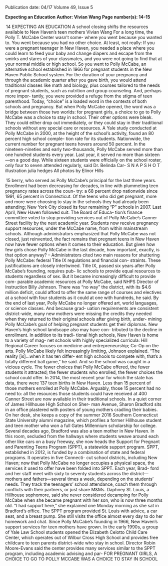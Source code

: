 Publication date: 04/17
Volume 49, Issue 5

**Expecting an Education**
**Author: Vivian Wang**
**Page number(s): 14-15**

 14
EXPECTING AN EDUCATION
A school closing shifts the resources available to New Haven’s teen mothers
Vivian Wang
For a long time, the Polly T. McCabe Center wasn’t some-
where you went because you wanted to. You went because 
you had no other choice. At least, not really: If you were a 
pregnant teenager in New Haven, you needed a place where 
you could learn to feed your baby and change diapers and 
escape from the smirks and stares of your classmates, and you 
were not going to find that at your normal middle or high 
school. So you went to Polly McCabe, an alternative school 
established in 1966 for pregnant students in the New Haven 
Public School system. For the duration of your pregnancy 
and through the academic quarter after you gave birth, you 
would attend traditional classes like math and biology, plus 
courses tailored to the needs of pregnant students, such as 
nutrition and group counseling. And, perhaps more impor-
tantly, you were provided a refuge from the stigma of teen 
parenthood.
Today, “choice” is a loaded word in the contexts of both 
schools and pregnancy. But when Polly McCabe opened, the 
word was a bridge between those two worlds: for pregnant 
girls, a choice to go to Polly McCabe was a choice to stay in 
school. Their other options were bleak. They could either 
drop out immediately, or they could stay in their traditional 
schools without any special care or resources. A Yale study 
conducted at Polly McCabe in 2000, at the height of the 
school’s activity, found an 80 percent high school comple-
tion rate for its students. Nationwide, the current number for 
pregnant teens hovers around 50 percent.
 In the nineteen-nineties and early two-thousands, Polly 
McCabe served more than one hundred students every year. 
Last year, it served no more than sixteen—on a good day. 
While sixteen students were officially on the school roster, 
only four to seven attended regularly, said Dr. Belinda Car-
S N A P S H O T
illustration julia hedges
All photos by Elinor Hills


 15
berry, who served as Polly McCabe’s principal for the last 
three years. Enrollment had been decreasing for decades, in 
line with plummeting teen pregnancy rates across the coun-
try: a 68 percent drop nationwide since 1991, 65 percent in 
Connecticut. Of the teens who did get pregnant, more and 
more were choosing to stay in the schools they had already 
been attending; New York City closed its four remaining “P” 
schools in 2007.
Last April, New Haven followed suit. The Board of Educa-
tion’s finance committee voted to stop providing services out 
of Polly McCabe’s Canner Street facility by the next academic 
year. Students now receive pregnancy support resources, 
under the McCabe name, from within mainstream schools. 
Although administrators emphasized that Polly McCabe was 
not closed, just reinvented, the fact remains that pregnant 
teens in New Haven now have fewer options when it comes 
to their education.
But given how few girls chose Polly McCabe in the last 
decade, how important, exactly, is that option anyway?
–
Administrators cited two main reasons for shuttering Polly 
McCabe: federal Title IX regulations and financial con-
straints. These justifications are closely intertwined. Title IX, 
passed six years after Polly McCabe’s founding, requires pub-
lic schools to provide equal resources to students regardless 
of sex. But it became increasingly difficult to provide com-
parable academic resources at Polly McCabe, said NHPS 
Director of Instruction Billy Johnson. There was “no way” 
the district, with its $4.6 million deficit, could afford to offer 
the same range of courses and electives at a school with four 
students as it could at one with hundreds, he said. 
By the end of last year, Polly McCabe no longer offered 
art, world languages, or science classes. And because grad-
uation requirements are consistent district-wide, many new 
mothers were missing the credits they needed when they 
returned to their original schools after giving birth, under-
mining Polly McCabe’s goal of helping pregnant students get 
their diplomas. 
New Haven’s high school landscape also may have con-
tributed to the decline in enrollment. In addition to its tradi-
tional high schools, New Haven is home to a variety of mag-
net schools with highly specialized curricula: Hill Regional 
Career focuses on medicine and entrepreneurship; Co-Op 
on the arts. Polly McCabe likely felt increasingly limiting, 
Johnson explained. “The reality [is]...when it has ten differ-
ent high schools to compete with, that’s a totally different ball 
game,” he said. 
And so the school was caught in a vicious cycle. The fewer 
choices that Polly McCabe offered, the fewer students it 
attracted; the fewer students who enrolled, the fewer choices 
the school could offer. In 2014, the most recent year for 
which the state has data, there were 137 teen births in New 
Haven. Less than 15 percent of those mothers enrolled at 
Polly McCabe. 
Arguably, those 15 percent had no need to: all the resources 
those students could have received at 400 Canner Street are 
now available in their traditional schools.
In a quiet corner of James Hillhouse High School on Sher-
man Avenue, Sharon Bradford sits in an office plastered with 
posters of young mothers cradling their babies. On her desk, 
she keeps a copy of the summer 2016 Southern Connecticut 
State University alumni magazine, which profiles a former 
Hillhouse student and teen mother who won a full Gates 
Millennium scholarship for college. Several decades ago, 
Bradford was also a teen mother in New Haven. In this room, 
secluded from the hallways where students weave around 
each other like cars on a busy freeway, she now heads the 
Support for Pregnant and Parenting Teens Program (SPPT), 
a statewide support program. 
SPPT, established in 2012, is funded by a combination 
of state and federal programs. It operates in five Connecti-
cut school districts, including New Haven; now that Polly 
McCabe no longer occupies a physical space, the services it 
used to offer have been folded into SPPT. Each year, Brad-
ford and her staff meet with sixty to seventy students across 
the district—mothers and fathers—several times a week, 
depending on the students’ needs. They track the teenagers’ 
school attendance, coach them through conflicts with their 
partners, or just share M&Ms.
Daphney St. Louis, a Hillhouse sophomore, said she never 
considered decamping for Polly McCabe when she became 
pregnant with her son, who is now three months old. 
“I had support here,” she explained one Monday morning 
as she sat in Bradford’s office. The SPPT program provided 
St. Louis with advice, a car seat, and a breast pump. She still 
visits the office almost every day to do her homework and 
chat. 
Since Polly McCabe’s founding in 1966, New Haven’s 
support services for teen mothers have grown. In the early 
1990s, a group of Yale Law School students opened the 
Elizabeth Celotto Child Care Center, which operates out 
of Wilbur Cross High School and provides free childcare to 
teen parents district-wide who stay in school. Director Robin 
Moore-Evans said the center provides many services similar 
to the SPPT program, including academic advising and par-
FOR PREGNANT GIRLS, A 
CHOICE TO GO TO POLLY 
MCCABE WAS A CHOICE TO 
STAY IN SCHOOL